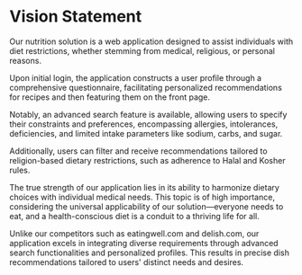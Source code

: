 # Vision Statement

Our nutrition solution is a web application designed to assist individuals with diet restrictions, whether stemming from medical, religious, or personal reasons. 

Upon initial login, the application constructs a user profile through a comprehensive questionnaire, facilitating personalized recommendations for recipes and then featuring them on the front page. 

Notably, an advanced search feature is available, allowing users to specify their constraints and preferences, encompassing allergies, intolerances, deficiencies, and limited intake parameters like sodium, carbs, and sugar. 

Additionally, users can filter and receive recommendations tailored to religion-based dietary restrictions, such as adherence to Halal and Kosher rules. 

The true strength of our application lies in its ability to harmonize dietary choices with individual medical needs. This topic is of high importance, considering the universal applicability of our solution—everyone needs to eat, and a health-conscious diet is a conduit to a thriving life for all. 

Unlike our competitors such as eatingwell.com and delish.com, our application excels in integrating diverse requirements through advanced search functionalities and personalized profiles. This results in precise dish recommendations tailored to users' distinct needs and desires.